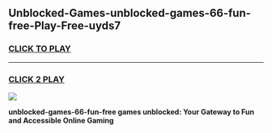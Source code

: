 
## Unblocked-Games-unblocked-games-66-fun-free-Play-Free-uyds7
<h3>
<a href="https://premium76.site?title=unblocked-games-66-fun-free&ref=22A">CLICK TO PLAY</a></h3>
<hr>

<h3>
<a href="https://premium76.site?title=unblocked-games-66-fun-free&ref=22A">CLICK 2 PLAY</a>
  
</h3>

<a href="https://premium76.site?title=unblocked-games-66-fun-free&ref=22A"><img src="https://clearcache.store/games.png"></a>


**unblocked-games-66-fun-free games unblocked: Your Gateway to Fun and Accessible Online Gaming**
